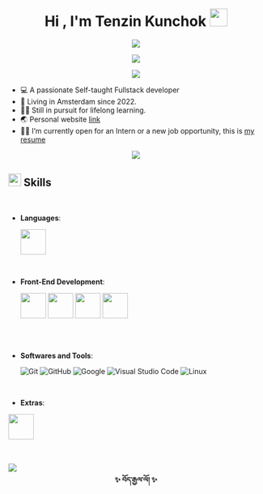<h1 align="center"><b>Hi , I'm Tenzin Kunchok </b><img src="https://media.giphy.com/media/hvRJCLFzcasrR4ia7z/giphy.gif" width="35"></h1>

<p align='center'>
  <img src = "https://github.com/Tenzijn/Tenzijn/assets/145247192/5a5c5ec3-1b93-4d2f-926c-e6d38f3fd0ea" > 
</p>

<picture>
<p align='center'>
  <img src = "https://github.com/Tenzijn/Tenzijn/assets/145247192/b2ae6fc9-43e9-4995-a0f0-709657d1f532" > 
</p>
</picture>

<p align='center'>
  <img src = "https://github.com/Tenzijn/Tenzijn/assets/145247192/5a5c5ec3-1b93-4d2f-926c-e6d38f3fd0ea" > 
</p>

- 💻 A passionate Self-taught Fullstack developer
- 📍 Living in Amsterdam since 2022.
- 👨‍🎓 Still in pursuit for lifelong learning.
- 🌏 Personal website [link](https://www.tenzinkunchok.tibet.dev)
- 🧑‍💻 I’m currently open for an Intern or a new job opportunity, this is [my resume](https://tibet.dev)


<p align='center'>
  <img src = "https://github.com/Tenzijn/Tenzijn/assets/145247192/5a5c5ec3-1b93-4d2f-926c-e6d38f3fd0ea" > 
</p>

## <img src="https://media2.giphy.com/media/QssGEmpkyEOhBCb7e1/giphy.gif?cid=ecf05e47a0n3gi1bfqntqmob8g9aid1oyj2wr3ds3mg700bl&rid=giphy.gif" width ="25"><b> Skills</b>

<br>


<p align="center">

- **Languages**:

  <img src='https://github.com/Tenzijn/Tenzijn/assets/145247192/2a5ab453-4759-4f89-80dc-e3526a86e055' width='50px'>

  
<br>   
    
- **Front-End Development**:

  <img src='https://github.com/Tenzijn/Tenzijn/assets/145247192/cdb6db5d-26ca-46ac-bfcc-42a1db7985d3' width='50px'>
  <img src='https://github.com/Tenzijn/Tenzijn/assets/145247192/8b872d1f-afc3-47b1-9fca-09edb2562cac' width='50px'>
  <img src='https://github.com/Tenzijn/Tenzijn/assets/145247192/e2365424-8a67-4960-bf0c-b7b2d269b2e0' width='50px'>
  <img src='https://github.com/Tenzijn/Tenzijn/assets/145247192/23367465-a7d8-4228-a47f-7aa4f2acf7ed' width='50px'>


<br>

<br>

- **Softwares and Tools**:

  ![Git](https://img.shields.io/badge/git-%23F05033.svg?style=for-the-badge&logo=git&logoColor=white)
  ![GitHub](https://img.shields.io/badge/github-%23121011.svg?style=for-the-badge&logo=github&logoColor=white)
  ![Google](https://img.shields.io/badge/google-%234285F4.svg?style=for-the-badge&logo=google&logoColor=white)
  ![Visual Studio Code](https://img.shields.io/badge/Visual%20Studio%20Code-0078d7.svg?style=for-the-badge&logo=visual-studio-code&logoColor=white)
  ![Linux](https://img.shields.io/badge/Linux-FCC624?style=for-the-badge&logo=linux&logoColor=black)

<br>

- **Extras**:

 <img src='https://github.com/Tenzijn/Tenzijn/assets/145247192/915c5a86-2afa-4918-af45-89a6702121d8' width='50px'>
</p>

<br>


<br>
<img src="https://user-images.githubusercontent.com/73097560/115834477-dbab4500-a447-11eb-908a-139a6edaec5c.gif">
<br>

<div align = 'center'>
<b>✨ བོད་རྒྱལ་ལོ། ✨</b>
</div>
<br>
<br>
<!---
Tenzijn/Tenzijn is a ✨ special ✨ repository because its `README.md` (this file) appears on your GitHub profile.
You can click the Preview link to take a look at your changes.
--->
